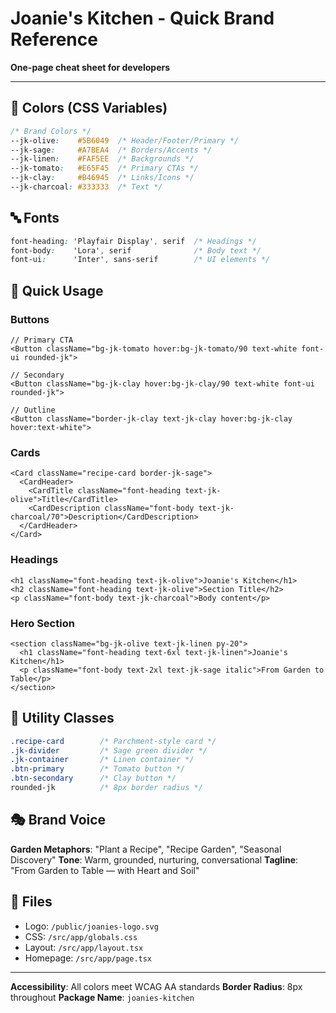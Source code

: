 # Joanie's Kitchen - Quick Brand Reference

**One-page cheat sheet for developers**

---

## 🎨 Colors (CSS Variables)

```css
/* Brand Colors */
--jk-olive:    #5B6049  /* Header/Footer/Primary */
--jk-sage:     #A7BEA4  /* Borders/Accents */
--jk-linen:    #FAF5EE  /* Backgrounds */
--jk-tomato:   #E65F45  /* Primary CTAs */
--jk-clay:     #B46945  /* Links/Icons */
--jk-charcoal: #333333  /* Text */
```

## 🔤 Fonts

```css
font-heading: 'Playfair Display', serif  /* Headings */
font-body:    'Lora', serif              /* Body text */
font-ui:      'Inter', sans-serif        /* UI elements */
```

## 🎯 Quick Usage

### Buttons
```tsx
// Primary CTA
<Button className="bg-jk-tomato hover:bg-jk-tomato/90 text-white font-ui rounded-jk">

// Secondary
<Button className="bg-jk-clay hover:bg-jk-clay/90 text-white font-ui rounded-jk">

// Outline
<Button className="border-jk-clay text-jk-clay hover:bg-jk-clay hover:text-white">
```

### Cards
```tsx
<Card className="recipe-card border-jk-sage">
  <CardHeader>
    <CardTitle className="font-heading text-jk-olive">Title</CardTitle>
    <CardDescription className="font-body text-jk-charcoal/70">Description</CardDescription>
  </CardHeader>
</Card>
```

### Headings
```tsx
<h1 className="font-heading text-jk-olive">Joanie's Kitchen</h1>
<h2 className="font-heading text-jk-olive">Section Title</h2>
<p className="font-body text-jk-charcoal">Body content</p>
```

### Hero Section
```tsx
<section className="bg-jk-olive text-jk-linen py-20">
  <h1 className="font-heading text-6xl text-jk-linen">Joanie's Kitchen</h1>
  <p className="font-body text-2xl text-jk-sage italic">From Garden to Table</p>
</section>
```

## 📐 Utility Classes

```css
.recipe-card        /* Parchment-style card */
.jk-divider         /* Sage green divider */
.jk-container       /* Linen container */
.btn-primary        /* Tomato button */
.btn-secondary      /* Clay button */
rounded-jk          /* 8px border radius */
```

## 🎭 Brand Voice

**Garden Metaphors**: "Plant a Recipe", "Recipe Garden", "Seasonal Discovery"
**Tone**: Warm, grounded, nurturing, conversational
**Tagline**: "From Garden to Table — with Heart and Soil"

## 🔗 Files

- Logo: `/public/joanies-logo.svg`
- CSS: `/src/app/globals.css`
- Layout: `/src/app/layout.tsx`
- Homepage: `/src/app/page.tsx`

---

**Accessibility**: All colors meet WCAG AA standards
**Border Radius**: 8px throughout
**Package Name**: `joanies-kitchen`
